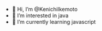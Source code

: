 - 👋 Hi, I’m @KenichiIkemoto
- 👀 I’m interested in java
- 🌱 I’m currently learning javascript

<!---
KenichiIkemoto/KenichiIkemoto is a ✨ special ✨ repository because its `README.md` (this file) appears on your GitHub profile.
You can click the Preview link to take a look at your changes.
--->
